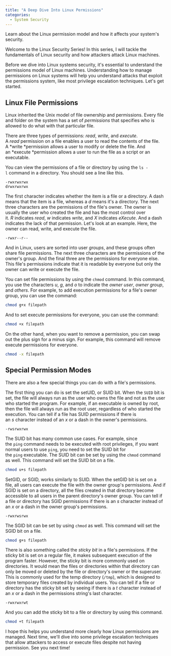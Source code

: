 ```yaml
---
title: "A Deep Dive Into Linux Permissions"
categories:
  - System Security
---
```


Learn about the Linux permission model and how it affects your system's security.

Welcome to the Linux Security Series! In this series, I will tackle the fundamentals of Linux security and how attackers attack Linux machines.

Before we dive into Linux systems security, it's essential to understand the permissions model of Linux machines. Understanding how to manage permissions on Linux systems will help you understand attacks that exploit the permissions system, like most privilege escalation techniques. Let's get started.

## Linux File Permissions

Linux inherited the Unix model of file ownership and permissions. Every file and folder on the system has a set of *permissions* that specifies who is allowed to do what with that particular file.

There are three types of permissions: *read*, *write*, and *execute*. A *read* permission on a file enables a user to read the contents of the file. A *write *permission allows a user to modify or delete the file. And an *execute *permission allows a user to run the file as a script or an executable.

You can view the permissions of a file or directory by using the `ls -l` command in a directory. You should see a line like this.

```
-rwxrwxrwx
drwxrwxrwx
```

The first character indicates whether the item is a file or a directory. A dash means that the item is a file, whereas a *d* means it's a directory. The next three characters are the permissions of the file's owner. The owner is usually the user who created the file and has the most control over it. *R* indicates *read*, *w* indicates *write*, and *X* indicates *eXecute*. And a dash indicates the lack of that permission. Let's look at an example. Here, the owner can read, write, and execute the file.

```
-rwxr--r--
```

And in Linux, users are sorted into user *groups*, and these groups often share file permissions. The next three characters are the permissions of the owner's group. And the final three are the permissions for everyone else. This file's permissions indicate that it is readable by everyone but only the owner can write or execute the file.

You can set file permissions by using the `chmod` command. In this command, you use the characters *u*, *g*, and *o* to indicate the *owner user*, *owner group*, and *others*. For example, to add execution permissions for a file's owner group, you can use the command:

```bash
chmod g+x filepath
```

And to set execute permissions for everyone, you can use the command:

```bash
chmod +x filepath
```

On the other hand, when you want to remove a permission, you can swap out the plus sign for a minus sign. For example, this command will remove execute permissions for everyone.

```bash
chmod -x filepath
```

## Special Permission Modes

There are also a few special things you can do with a file's permissions.

The first thing you can do is set the setUID, or SUID bit. When the `SUID` bit is set, the file will always run as the user who owns the file and not as the user who started the program. For example, if an executable is owned by root, then the file will always run as the root user, regardless of who started the execution. You can tell if a file has SUID permissions if there is an *s* character instead of an *x* or a dash in the owner's permissions.

```
-rwsrwxrwx
```

The SUID bit has many common use cases. For example, since the `ping` command needs to be executed with root privileges, if you want normal users to use `ping`, you need to set the SUID bit for the `ping` executable. The SUID bit can be set by using the `chmod` command as well. This command will set the SUID bit on a file.

```bash
chmod u+s filepath
```

SetGID, or SGID, works similarly to SUID. When the setGID bit is set on a file, all users can execute the file with the owner group's permissions. And if SGID is set on a directory, all the files created in that directory become accessible to all users in the parent directory's owner group. You can tell if a file or directory has SGID permissions if there is an *s* character instead of an *x* or a dash in the owner group's permissions.

```
-rwxrwsrwx
```

The SGID bit can be set by using `chmod` as well. This command will set the SGID bit on a file.

```bash
chmod g+s filepath
```

There is also something called the *sticky bit* in a file's permissions. If the sticky bit is set on a regular file, it makes subsequent execution of the program faster. However, the sticky bit is more commonly used on directories. It would mean the files or directories within that directory can only be moved or deleted by the file or directory's owner or the superuser. This is commonly used for the temp directory (`/tmp`), which is designed to store temporary files created by individual users. You can tell if a file or directory has the sticky bit set by seeing if there is a *t* character instead of an *x* or a dash in the permissions string's last character.

```
-rwxrwxrwt
```

And you can add the sticky bit to a file or directory by using this command.

```bash
chmod +t filepath
```

I hope this helps you understand more clearly how Linux permissions are managed. Next time, we'll dive into some privilege escalation techniques that allow attackers to access or execute files despite not having permission. See you next time!